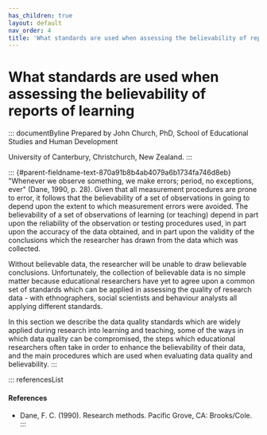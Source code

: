 ```yaml
---
has_children: true
layout: default
nav_order: 4
title: 'What standards are used when assessing the believability of reports of learning '
---
```

# What standards are used when assessing the believability of reports of learning 


::: documentByline
Prepared by John Church, PhD, School of Educational Studies and Human
Development

University of Canterbury, Christchurch, New Zealand.
:::

::: {#parent-fieldname-text-870a91b8b4ab4079a6b1734fa746d8eb}
"Whenever we observe something, we make errors; period, no exceptions,
ever" (Dane, 1990, p. 28). Given that all measurement procedures are
prone to error, it follows that the believability of a set of
observations in going to depend upon the extent to which measurement
errors were avoided. The believability of a set of observations of
learning (or teaching) depend in part upon the reliability of the
observation or testing procedures used, in part upon the accuracy of the
data obtained, and in part upon the validity of the conclusions which
the researcher has drawn from the data which was collected.

Without believable data, the researcher will be unable to draw
believable conclusions. Unfortunately, the collection of believable data
is no simple matter because educational researchers have yet to agree
upon a common set of standards which can be applied in assessing the
quality of research data - with ethnographers, social scientists and
behaviour analysts all applying different standards.

In this section we describe the data quality standards which are widely
applied during research into learning and teaching, some of the ways in
which data quality can be compromised, the steps which educational
researchers often take in order to enhance the believability of their
data, and the main procedures which are used when evaluating data
quality and believability.
:::

::: referencesList
#### References

-   Dane, F. C. (1990). Research methods. Pacific Grove, CA:
    Brooks/Cole.
:::
